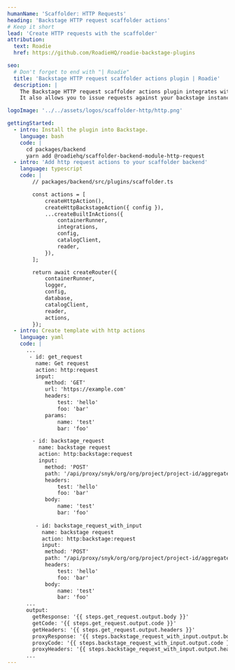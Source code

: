 ```yaml
---
humanName: 'Scaffolder: HTTP Requests'
heading: 'Backstage HTTP request scaffolder actions'
# Keep it short
lead: 'Create HTTP requests with the scaffolder'
attribution:
  text: Roadie
  href: https://github.com/RoadieHQ/roadie-backstage-plugins

seo:
  # Don't forget to end with "| Roadie"
  title: 'Backstage HTTP request scaffolder actions plugin | Roadie'
  description: |
    The Backstage HTTP request scaffolder actions plugin integrates with the pre existing scaffolder actions. It extends them and allows you to send arbitary http requests to an given endpoint.
    It also allows you to issue requests against your backstage instance.

logoImage: '../../assets/logos/scaffolder-http/http.png'

gettingStarted:
  - intro: Install the plugin into Backstage.
    language: bash
    code: |
      cd packages/backend
      yarn add @roadiehq/scaffolder-backend-module-http-request
  - intro: 'Add http request actions to your scaffolder backend'
    language: typescript
    code: | 
        // packages/backend/src/plugins/scaffolder.ts

        const actions = [
            createHttpAction(),
            createHttpBackstageAction({ config }),
            ...createBuiltInActions({
                containerRunner,
                integrations,
                config,
                catalogClient,
                reader,
            }),
        ];

        return await createRouter({
            containerRunner,
            logger,
            config,
            database,
            catalogClient,
            reader,
            actions,
        });
  - intro: Create template with http actions
    language: yaml
    code: |
      ...
       - id: get_request
         name: Get request
         action: http:request
         input:
            method: 'GET'
            url: 'https://example.com'
            headers:
                test: 'hello'
                foo: 'bar'
            params:
                name: 'test'
                bar: 'foo'

        - id: backstage_request
          name: backstage request
          action: http:backstage:request
          input:
            method: 'POST'
            path: '/api/proxy/snyk/org/org/project/project-id/aggregated-issues'
            headers:
                test: 'hello'
                foo: 'bar'
            body:
                name: 'test'
                bar: 'foo'
        
         - id: backstage_request_with_input
           name: backstage request
           action: http:backstage:request
           input:
            method: 'POST'
            path: "/api/proxy/snyk/org/org/project/project-id/aggregated-issues/get/some/job{{ steps.backstage_request.output.body.number }}"'
            headers:
                test: 'hello'
                foo: 'bar'
            body:
                name: 'test'
                bar: 'foo'
      ...
      output:
        getResponse: '{{ steps.get_request.output.body }}'
        getCode: '{{ steps.get_request.output.code }}'
        getHeaders: '{{ steps.get_request.output.headers }}'
        proxyResponse: '{{ steps.backstage_request_with_input.output.body }}'
        proxyCode: '{{ steps.backstage_request_with_input.output.code }}'
        proxyHeaders: '{{ steps.backstage_request_with_input.output.headers }}'
      ...
---
```


